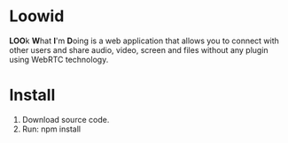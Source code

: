 Loowid
======

  **LOO**k **W**hat **I**'m **D**oing is a web application that allows you to connect with other users and share audio, video, screen and files without any plugin using WebRTC technology.
  
Install
=======

  1. Download source code.
  2. Run: npm install
